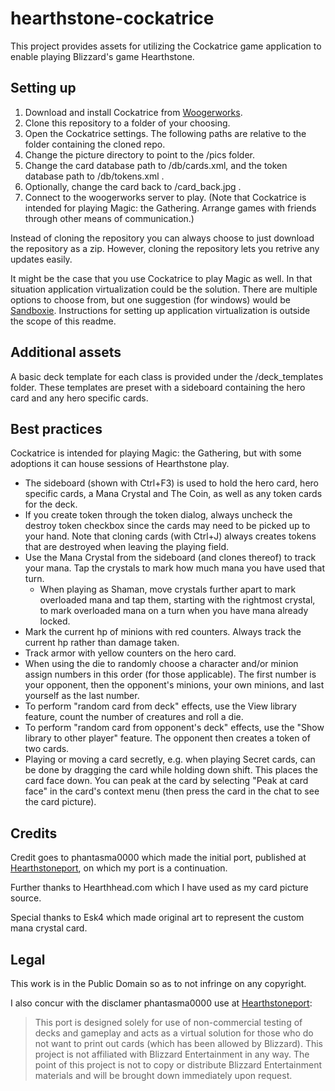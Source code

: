 # hearthstone-cockatrice

This project provides assets for utilizing the Cockatrice game application to enable playing Blizzard's game Hearthstone.

## Setting up

1. Download and install Cockatrice from [Woogerworks](http://woogerworks.com/).
1. Clone this repository to a folder of your choosing.
1. Open the Cockatrice settings. The following paths are relative to the folder containing the cloned repo.
  1. Change the picture directory to point to the /pics folder.
  1. Change the card database path to /db/cards.xml, and the token database path to /db/tokens.xml .
  1. Optionally, change the card back to /card_back.jpg .
1. Connect to the woogerworks server to play. (Note that Cockatrice is intended for playing Magic: the Gathering. Arrange games with friends through other means of communication.)

Instead of cloning the repository you can always choose to just download the repository as a zip. However, cloning the repository lets you retrive any updates easily.

It might be the case that you use Cockatrice to play Magic as well. In that situation application virtualization could be the solution. There are multiple options to choose from, but one suggestion (for windows) would be [Sandboxie](http://www.sandboxie.com/). Instructions for setting up application virtualization is outside the scope of this readme.    

## Additional assets

A basic deck template for each class is provided under the /deck_templates folder. These templates are preset with a sideboard containing the hero card and any hero specific cards.  

## Best practices

Cockatrice is intended for playing Magic: the Gathering, but with some adoptions it can house sessions of Hearthstone play.

- The sideboard (shown with Ctrl+F3) is used to hold the hero card, hero specific cards, a Mana Crystal and The Coin, as well as any token cards for the deck.
- If you create token through the token dialog, always uncheck the destroy token checkbox since the cards may need to be picked up to your hand. Note that cloning cards (with Ctrl+J) always creates tokens that are destroyed when leaving the playing field.
- Use the Mana Crystal from the sideboard (and clones thereof) to track your mana. Tap the crystals to mark how much mana you have used that turn.
  - When playing as Shaman, move crystals further apart to mark overloaded mana and tap them, starting with the rightmost crystal, to mark overloaded mana on a turn when you have mana already locked.
- Mark the current hp of minions with red counters. Always track the current hp rather than damage taken.
- Track armor with yellow counters on the hero card.
- When using the die to randomly choose a character and/or minion assign numbers in this order (for those applicable). The first number is your opponent, then the opponent's minions, your own minions, and last yourself as the last number.
- To perform "random card from deck" effects, use the View library feature, count the number of creatures and roll a die.  
- To perform "random card from opponent's deck" effects, use the "Show library to other player" feature. The opponent then creates a token of two cards.
- Playing or moving a card secretly, e.g. when playing Secret cards, can be done by dragging the card while holding down shift. This places the card face down. You can peak at the card by selecting "Peak at card face" in the card's context menu (then press the card in the chat to see the card picture).

## Credits

Credit goes to phantasma0000 which made the initial port, published at [Hearthstoneport](http://hearthstoneport.wordpress.com/), on which my port is a continuation.

Further thanks to Hearthhead.com which I have used as my card picture source.

Special thanks to Esk4 which made original art to represent the custom mana crystal card.

## Legal

This work is in the Public Domain so as to not infringe on any copyright.

I also concur with the disclamer phantasma0000 use at [Hearthstoneport](http://hearthstoneport.wordpress.com/):

> This port is designed solely for use of non-commercial testing of decks and gameplay and acts as a virtual solution for those who do not want to print out cards (which has been allowed by Blizzard). This project is not affiliated with Blizzard Entertainment in any way.  The point of this project is not to copy or distribute Blizzard Entertainment materials and will be brought down immediately upon request.
